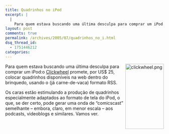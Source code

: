 ```yaml
---
title: Quadrinhos no iPod
excerpt: |
  |
    Para quem estava buscando uma última desculpa para comprar um iPod:o Clickwheel promete, por US$ 25, colocar quadrinhos disponíveis na web dentro do brinquedo, usando o (já carne-de-vaca) formato RSS. Os caras estão estimulando a produção de quadrinhos especialmente adaptados...
layout: post
comments: true
permalink: /archives/2005/07/quadrinhos_no_i.html
dsq_thread_id:
  - 1751446212
categories:
---
```

<img title="clickwheel.png" src="//chester.me/archives/img/clickwheel.png" width="122" height="207" align="right" style="margin-left:2px" />Para quem estava buscando uma última desculpa para comprar um iPod:o <a href="http://www.clickwheel.net/" target=_blank>Clickwheel</a> promete, por US$ 25, colocar quadrinhos disponíveis na web dentro do brinquedo, usando o (já carne-de-vaca) formato RSS.

Os caras estão estimulando a produção de quadrinhos especialmente adaptados ao formato de tela do iPod, o que, se der certo, pode gerar uma onda de &#8220;comicscast&#8221; semelhante &#8211; embora, claro, em menor escala &#8211; aos podcasts, videoblogs e similares. Vamos ver.
